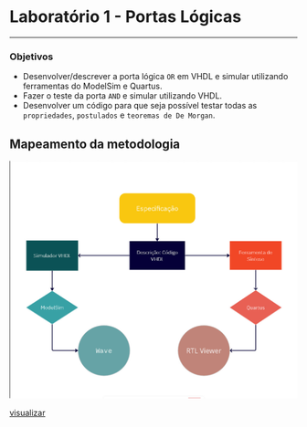 # Laboratório 1 - Portas Lógicas
----
### Objetivos

- Desenvolver/descrever a porta lógica `OR` em VHDL e simular utilizando ferramentas do ModelSim e Quartus.
- Fazer o teste da porta `AND` e simular utilizando VHDL.
- Desenvolver um código para que seja possível testar todas as `propriedades`,
`postulados` e `teoremas de De Morgan`.

## Mapeamento da metodologia

<img src = ".\q1\assets\fluxograma.png" width = "1000px" alig/>

[visualizar](./q1/assets/fluxograma.png)